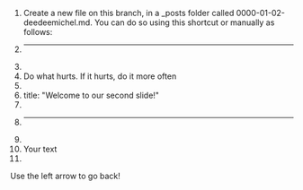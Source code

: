 1.	Create a new file on this branch, in a _posts folder called 0000-01-02-deedeemichel.md. You can do so using this shortcut or manually as follows: 
3.	---
4.	
5.	Do what hurts. If it hurts, do it more often
6.	
7.	title: "Welcome to our second slide!"
8.	
9.	---
10.	
11.	Your text
12.	
Use the left arrow to go back!
